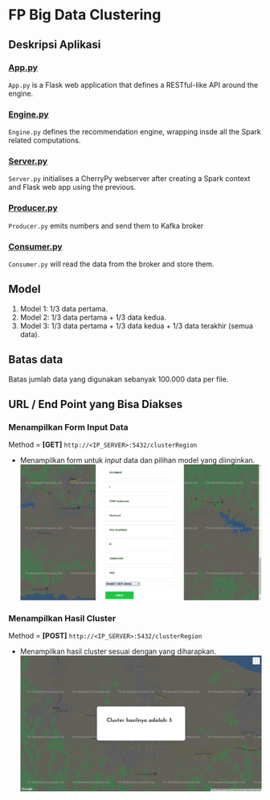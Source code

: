 # FP Big Data Clustering
## Deskripsi Aplikasi
### [App.py](https://github.com/udinIMM/FP-Big-Data/blob/master/app.py)
`App.py` is a Flask web application that defines a RESTful-like API around the engine.

### [Engine.py](https://github.com/udinIMM/FP-Big-Data/blob/master/engine.py)
`Engine.py` defines the recommendation engine, wrapping insde all the Spark related computations.

### [Server.py](https://github.com/udinIMM/FP-Big-Data/blob/master/server.py)
`Server.py` initialises a CherryPy webserver after creating a Spark context and Flask web app using the previous.

### [Producer.py](https://github.com/udinIMM/FP-Big-Data/blob/master/producer.py)
`Producer.py` emits numbers and send them to Kafka broker

### [Consumer.py](https://github.com/udinIMM/FP-Big-Data/blob/master/consumer.py)
`Consumer.py` will read the data from the broker and store them.

## Model
1. Model 1: 1/3 data pertama.
2. Model 2: 1/3 data pertama + 1/3 data kedua.
3. Model 3: 1/3 data pertama + 1/3 data kedua + 1/3 data terakhir (semua data).

## Batas data
Batas jumlah data yang digunakan sebanyak 100.000 data per file.

## URL / End Point yang Bisa Diakses
### Menampilkan Form Input Data
Method = **[GET]**
`http://<IP_SERVER>:5432/clusterRegion` 
- Menampilkan form untuk *input* data dan pilihan model yang diinginkan.
![Contoh Gambar 1](img/form.png)
  
### Menampilkan Hasil Cluster
Method = **[POST]**
`http://<IP_SERVER>:5432/clusterRegion` 
- Menampilkan hasil cluster sesuai dengan yang diharapkan.
![Contoh Gambar 2](img/result.png)